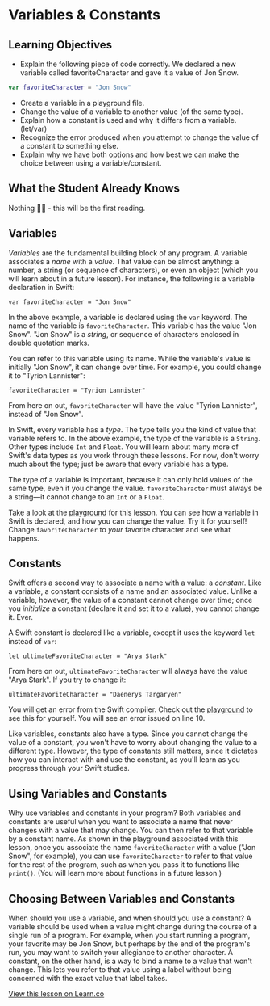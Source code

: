 # Variables & Constants

## Learning Objectives

* Explain the following piece of code correctly. We declared a new variable called favoriteCharacter and gave it a value of Jon Snow.
```Swift
var favoriteCharacter = "Jon Snow"
```

* Create a variable in a playground file.
* Change the value of a variable to another value (of the same type).
* Explain how a constant is used and why it differs from a variable. (let/var)
* Recognize the error produced when you attempt to change the value of a constant to something else.
* Explain why we have both options and how best we can make the choice between using a variable/constant.  

## What the Student Already Knows  
Nothing 🖖🏼 - this will be the first reading.

## Variables

_Variables_ are the fundamental building block of any program. A variable associates a _name_ with a _value_. That value can be almost anything: a number, a string (or sequence of characters), or even an object (which you will learn about in a future lesson). For instance, the following is a variable declaration in Swift:

```
var favoriteCharacter = "Jon Snow"
```

In the above example, a variable is declared using the `var` keyword. The name of the variable is `favoriteCharacter`. This variable has the value "Jon Snow". "Jon Snow" is a _string_, or sequence of characters enclosed in double quotation marks.

You can refer to this variable using its name. While the variable's value is initially "Jon Snow", it can change over time. For example, you could change it to "Tyrion Lannister":

```
favoriteCharacter = "Tyrion Lannister"
```

From here on out, `favoriteCharacter` will have the value "Tyrion Lannister", instead of "Jon Snow".

In Swift, every variable has a _type_. The type tells you the kind of value that variable refers to. In the above example, the type of the variable is a `String`. Other types include `Int` and `Float`. You will learn about many more of Swift's data types as you work through these lessons. For now, don't worry much about the type; just be aware that every variable has a type.

The type of a variable is important, because it can only hold values of the same type, even if you change the value. `favoriteCharacter` must always be a string—it cannot change to an `Int` or a `Float`.

Take a look at the [playground](Variables.playground) for this lesson. You can see how a variable in Swift is declared, and how you can change the value. Try it for yourself! Change `favoriteCharacter` to _your_ favorite character and see what happens.

## Constants

Swift offers a second way to associate a name with a value: a _constant_. Like a variable, a constant consists of a name and an associated value. Unlike a variable, however, the value of a constant cannot change over time; once you _initialize_ a constant (declare it and set it to a value), you cannot change it. Ever.

A Swift constant is declared like a variable, except it uses the keyword `let` instead of `var`:

```
let ultimateFavoriteCharacter = "Arya Stark"
```

From here on out, `ultimateFavoriteCharacter` will always have the value "Arya Stark". If you try to change it:

```
ultimateFavoriteCharacter = "Daenerys Targaryen"
```

You will get an error from the Swift compiler. Check out the [playground](Variables.playground) to see this for yourself. You will see an error issued on line 10.

Like variables, constants also have a type. Since you cannot change the value of a constant, you won't have to worry about changing the value to a different type. However, the type of constants still matters, since it dictates how you can interact with and use the constant, as you'll learn as you progress through your Swift studies.

## Using Variables and Constants

Why use variables and constants in your program? Both variables and constants are useful when you want to associate a name that never changes with a value that may change. You can then refer to that variable by a constant name. As shown in the playground associated with this lesson, once you associate the name `favoriteCharacter` with a value ("Jon Snow", for example), you can use `favoriteCharacter` to refer to that value for the rest of the program, such as when you pass it to functions like `print()`. (You will learn more about functions in a future lesson.)

## Choosing Between Variables and Constants

When should you use a variable, and when should you use a constant? A variable should be used when a value might change during the course of a single run of a program. For example, when you start running a program, your favorite may be Jon Snow, but perhaps by the end of the program's run, you may want to switch your allegiance to another character. A constant, on the other hand, is a way to bind a name to a value that won't change. This lets you refer to that value using a label without being concerned with the exact value that label takes.

<a href='https://learn.co/lessons/Variables' data-visibility='hidden'>View this lesson on Learn.co</a>
